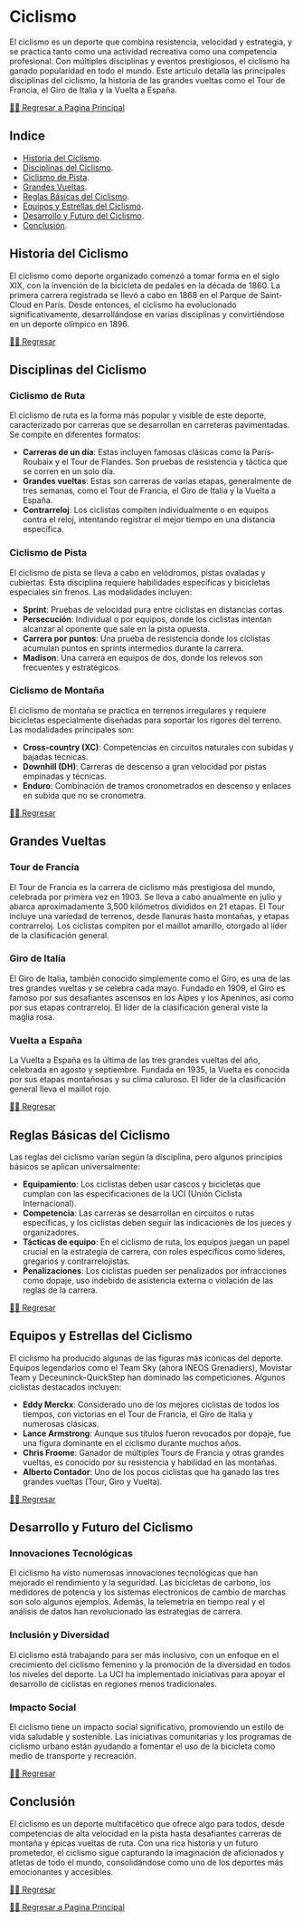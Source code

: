 # Ciclismo

El ciclismo es un deporte que combina resistencia, velocidad y estrategia, y se practica tanto como una actividad recreativa como una competencia profesional. Con múltiples disciplinas y eventos prestigiosos, el ciclismo ha ganado popularidad en todo el mundo. Este artículo detalla las principales disciplinas del ciclismo, la historia de las grandes vueltas como el Tour de Francia, el Giro de Italia y la Vuelta a España.

[☝🏻 Regresar a Pagina Principal](/articulos.md)

## Indice

- [Historia del Ciclismo](#historia-del-ciclismo).
- [Disciplinas del Ciclismo](#disciplinas-del-ciclismo).
- [Ciclismo de Pista](#ciclismo-de-pista).
- [Grandes Vueltas](#grandes-vueltas).
- [Reglas Básicas del Ciclismo](#reglas-básicas-del-ciclismo).
- [Equipos y Estrellas del Ciclismo](#equipos-y-estrellas-del-ciclismo).
- [Desarrollo y Futuro del Ciclismo](#desarrollo-y-futuro-del-ciclismo).
- [Conclusión](#conclusión).



## Historia del Ciclismo

El ciclismo como deporte organizado comenzó a tomar forma en el siglo XIX, con la invención de la bicicleta de pedales en la década de 1860. La primera carrera registrada se llevó a cabo en 1868 en el Parque de Saint-Cloud en París. Desde entonces, el ciclismo ha evolucionado significativamente, desarrollándose en varias disciplinas y convirtiéndose en un deporte olímpico en 1896.

[☝🏻 Regresar](#ciclismo)


## Disciplinas del Ciclismo

### Ciclismo de Ruta

El ciclismo de ruta es la forma más popular y visible de este deporte, caracterizado por carreras que se desarrollan en carreteras pavimentadas. Se compite en diferentes formatos:

- **Carreras de un día**: Estas incluyen famosas clásicas como la París-Roubaix y el Tour de Flandes. Son pruebas de resistencia y táctica que se corren en un solo día.
- **Grandes vueltas**: Estas son carreras de varias etapas, generalmente de tres semanas, como el Tour de Francia, el Giro de Italia y la Vuelta a España.
- **Contrarreloj**: Los ciclistas compiten individualmente o en equipos contra el reloj, intentando registrar el mejor tiempo en una distancia específica.

### Ciclismo de Pista

El ciclismo de pista se lleva a cabo en velódromos, pistas ovaladas y cubiertas. Esta disciplina requiere habilidades específicas y bicicletas especiales sin frenos. Las modalidades incluyen:

- **Sprint**: Pruebas de velocidad pura entre ciclistas en distancias cortas.
- **Persecución**: Individual o por equipos, donde los ciclistas intentan alcanzar al oponente que sale en la pista opuesta.
- **Carrera por puntos**: Una prueba de resistencia donde los ciclistas acumulan puntos en sprints intermedios durante la carrera.
- **Madison**: Una carrera en equipos de dos, donde los relevos son frecuentes y estratégicos.

### Ciclismo de Montaña

El ciclismo de montaña se practica en terrenos irregulares y requiere bicicletas especialmente diseñadas para soportar los rigores del terreno. Las modalidades principales son:

- **Cross-country (XC)**: Competencias en circuitos naturales con subidas y bajadas técnicas.
- **Downhill (DH)**: Carreras de descenso a gran velocidad por pistas empinadas y técnicas.
- **Enduro**: Combinación de tramos cronometrados en descenso y enlaces en subida que no se cronometra.

[☝🏻 Regresar](#ciclismo)


## Grandes Vueltas

### Tour de Francia

El Tour de Francia es la carrera de ciclismo más prestigiosa del mundo, celebrada por primera vez en 1903. Se lleva a cabo anualmente en julio y abarca aproximadamente 3,500 kilómetros divididos en 21 etapas. El Tour incluye una variedad de terrenos, desde llanuras hasta montañas, y etapas contrarreloj. Los ciclistas compiten por el maillot amarillo, otorgado al líder de la clasificación general.

### Giro de Italia

El Giro de Italia, también conocido simplemente como el Giro, es una de las tres grandes vueltas y se celebra cada mayo. Fundado en 1909, el Giro es famoso por sus desafiantes ascensos en los Alpes y los Apeninos, así como por sus etapas contrarreloj. El líder de la clasificación general viste la maglia rosa.

### Vuelta a España

La Vuelta a España es la última de las tres grandes vueltas del año, celebrada en agosto y septiembre. Fundada en 1935, la Vuelta es conocida por sus etapas montañosas y su clima caluroso. El líder de la clasificación general lleva el maillot rojo.

[☝🏻 Regresar](#ciclismo)


## Reglas Básicas del Ciclismo

Las reglas del ciclismo varían según la disciplina, pero algunos principios básicos se aplican universalmente:

- **Equipamiento**: Los ciclistas deben usar cascos y bicicletas que cumplan con las especificaciones de la UCI (Unión Ciclista Internacional).
- **Competencia**: Las carreras se desarrollan en circuitos o rutas específicas, y los ciclistas deben seguir las indicaciones de los jueces y organizadores.
- **Tácticas de equipo**: En el ciclismo de ruta, los equipos juegan un papel crucial en la estrategia de carrera, con roles específicos como líderes, gregarios y contrarrelojistas.
- **Penalizaciones**: Los ciclistas pueden ser penalizados por infracciones como dopaje, uso indebido de asistencia externa o violación de las reglas de la carrera.

[☝🏻 Regresar](#ciclismo)


## Equipos y Estrellas del Ciclismo

El ciclismo ha producido algunas de las figuras más icónicas del deporte. Equipos legendarios como el Team Sky (ahora INEOS Grenadiers), Movistar Team y Deceuninck-QuickStep han dominado las competiciones. Algunos ciclistas destacados incluyen:

- **Eddy Merckx**: Considerado uno de los mejores ciclistas de todos los tiempos, con victorias en el Tour de Francia, el Giro de Italia y numerosas clásicas.
- **Lance Armstrong**: Aunque sus títulos fueron revocados por dopaje, fue una figura dominante en el ciclismo durante muchos años.
- **Chris Froome**: Ganador de múltiples Tours de Francia y otras grandes vueltas, es conocido por su resistencia y habilidad en las montañas.
- **Alberto Contador**: Uno de los pocos ciclistas que ha ganado las tres grandes vueltas (Tour, Giro y Vuelta).

[☝🏻 Regresar](#ciclismo)

## Desarrollo y Futuro del Ciclismo

### Innovaciones Tecnológicas

El ciclismo ha visto numerosas innovaciones tecnológicas que han mejorado el rendimiento y la seguridad. Las bicicletas de carbono, los medidores de potencia y los sistemas electrónicos de cambio de marchas son solo algunos ejemplos. Además, la telemetría en tiempo real y el análisis de datos han revolucionado las estrategias de carrera.

### Inclusión y Diversidad

El ciclismo está trabajando para ser más inclusivo, con un enfoque en el crecimiento del ciclismo femenino y la promoción de la diversidad en todos los niveles del deporte. La UCI ha implementado iniciativas para apoyar el desarrollo de ciclistas en regiones menos tradicionales.

### Impacto Social

El ciclismo tiene un impacto social significativo, promoviendo un estilo de vida saludable y sostenible. Las iniciativas comunitarias y los programas de ciclismo urbano están ayudando a fomentar el uso de la bicicleta como medio de transporte y recreación.

[☝🏻 Regresar](#ciclismo)

## Conclusión

El ciclismo es un deporte multifacético que ofrece algo para todos, desde competencias de alta velocidad en la pista hasta desafiantes carreras de montaña y épicas vueltas de ruta. Con una rica historia y un futuro prometedor, el ciclismo sigue capturando la imaginación de aficionados y atletas de todo el mundo, consolidándose como uno de los deportes más emocionantes y accesibles.

[☝🏻 Regresar](#ciclismo)

[☝🏻 Regresar a Pagina Principal](/articulos.md)